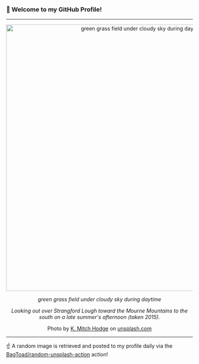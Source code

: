 ### 👋 Welcome to my GitHub Profile!

----

<div align="center">
  <img width="720" src="https://images.unsplash.com/photo-1588417044404-ce4b91a74c7c?crop=entropy&cs=tinysrgb&fit=max&fm=jpg&ixid=M3w1NTI0OTR8MHwxfHJhbmRvbXx8fHx8fHx8fDE3NDAxMTgzNTV8&ixlib=rb-4.0.3&q=80&w=1080" alt="green grass field under cloudy sky during daytime">
  
  <em>green grass field under cloudy sky during daytime</em>
  
  <em>Looking out over Strangford Lough toward the Mourne Mountains to the south on a late summer's afternoon (taken 2015).</em>
  
  Photo by [K. Mitch Hodge](https://www.facebook.com/K.MitchHodgePhotos/) on [unsplash.com](https://unsplash.com/)
</div>

----

☝️ A random image is retrieved and posted to my profile daily via the [BagToad/random-unsplash-action](https://github.com/BagToad/random-unsplash-action) action!
